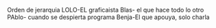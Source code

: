 Orden de jerarquia
LOLO-EL graficaista
Blas- el que hace todo lo otro
PAblo- cuando se despierta programa
Benja-El que apouya, solo charla
